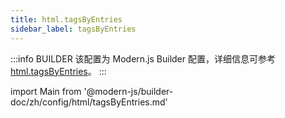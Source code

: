 ```yaml
---
title: html.tagsByEntries
sidebar_label: tagsByEntries
---
```


:::info BUILDER
该配置为 Modern.js Builder 配置，详细信息可参考 [html.tagsByEntries](https://modernjs.dev/builder/zh/api/config-html.html#html-tagsbyentries)。
:::

import Main from '@modern-js/builder-doc/zh/config/html/tagsByEntries.md'

<Main />
